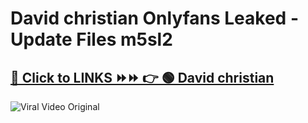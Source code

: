 
 # David christian Onlyfans Leaked - Update Files m5sl2

## <h2><a href="https://clipsfans.com/David_christian&ref=git">🔗 Click to LINKS ⏩⏩ 👉 🟢 David christian </a></h2>

<a href="https://clipsfans.com/David_christian&ref=git" rel="nofollow" data-target="animated-image.originalLink"><img src="https://i.ibb.co.com/xMMVF88/686577567.gif" alt="Viral Video Original" style="max-width: 100%; display: inline-block;" data-target="animated-image.originalImage"></a>


